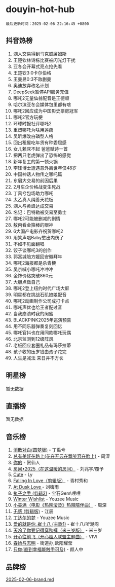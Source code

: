 # douyin-hot-hub

`最后更新时间：2025-02-06 22:16:45 +0800`

## 抖音热榜

1. 湖人交易得到马克威廉姆斯
1. 王楚钦林诗栋比赛被闪光灯干扰
1. 亚冬会开幕式亮点抢先看
1. 王楚钦3:0卡尔伯格
1. 王曼昱0:3不敌蒯曼
1. 奥迪放弃改名计划
1. DeepSeek暂停API服务充值
1. 哪吒2无量仙翁配音是王德顺
1. 哈尔滨亚冬会媒体包里都有啥
1. 哪吒2回应成为中国影史票房冠军
1. 哪吒2官方玩梗
1. 环球时报社评哪吒2
1. 重塑哪吒为啥用莲藕
1. 吴昕爆改白磷型人格
1. 回出租屋吃年货有种委屈感
1. 女儿赖床不起 爸爸赋诗一首
1. 把两只老虎弹出了恐怖的感觉
1. 新年复工的第一顿火锅
1. 李锋博士遭遇意外离世年仅48岁
1. 中国神话人物传之哪吒篇
1. 东眉大交易的前因后果
1. 2月车企价格战变生死战
1. 丁禹兮包场助力哪吒
1. 太乙真人纯善天花板
1. 湖人与黄蜂达成交易
1. 名记：巴特勒被交易至勇士
1. 哪吒2可能被删减的剧情
1. 敖丙看金箍棒的眼神
1. 6大国产电影齐祝贺哪吒2
1. 用笑声唱Baby憋出内伤了
1. 不如不见面翻唱
1. 饺子谈哪吒3的创作
1. 郭富城陪方媛回安徽拜年
1. 哪吒2海报都是杀青梗
1. 吴京喊小哪吒冲冲冲
1. 金饰价格突破860元
1. 大胆点做自己
1. 哪吒2登上纽约时代广场大屏
1. 明星都在挑战石矶娘娘配音
1. 哪吒2动画制作公司成打卡点
1. 哪吒声优也给王者配过音
1. 当我崩溃时我的闺蜜
1. BLACKPINK2025年巡演预告
1. 用不同乐器弹奏复刻回忆
1. 哪吒官抖也在用同款哪吒玩偶
1. 北京监测到12级阵风
1. 老板回应套圈礼品有玛莎拉蒂
1. 孩子收的压岁钱由孩子花完
1. 人生是减法 来日并不方长

## 明星榜

暂无数据

## 直播榜

暂无数据

## 音乐榜

1. [消散对白(圆梦版)](https://sf5-hl-cdn-tos.douyinstatic.com/obj/tos-cn-ve-2774/og4jB5I5IizzoZVAAAzWgBMAsMDWoArfwBOiFs) - 丁禹兮
1. [总有美好在路上(花在开云在飘笑容在脸上)](https://sf5-hl-cdn-tos.douyinstatic.com/obj/tos-cn-ve-2774/oU5u7NwtfBIvaNhoQBszOvAlRiAoiWAVVyBMq4) - 周深
1. [你的](https://sf5-hl-cdn-tos.douyinstatic.com/obj/tos-cn-ve-2774/oYuIeKf42jB7sEV6B2upMdpYAgfrQWj0FeRegh) - 贺仙人
1. [房间•2025（在这温暖的房间）](https://sf5-hl-cdn-tos.douyinstatic.com/obj/tos-cn-ve-2774/oMzJcnT8BgIetASeBfwfEeBQVNfACiCifhfZP7g) - 刘兆宇/覆予
1. [Cute](https://sf5-hl-cdn-tos.douyinstatic.com/obj/tos-cn-ve-2774/o4IbIzHWKAAB4wsS5qMBRiiAlEBGTpQRNfFvuo) - Ly
1. [Falling In Love（剪辑版）](https://sf5-hl-cdn-tos.douyinstatic.com/obj/tos-cn-ve-2774/o8ajpA8zzgBPahbBIO8AcKGBLJezFCRd1wfP9f) - 青村秀和
1. [ At Dusk  Love ](https://sf5-hl-cdn-tos.douyinstatic.com/obj/tos-cn-ve-2774/o8CrpCf5CaYgI4ZrtQgMQAFEfuGqNnRSDQAPBc) - 刘嗨雨
1. [执子之手 (剪辑2)](https://sf5-hl-cdn-tos.douyinstatic.com/obj/tos-cn-ve-2774/oUoZLQjCc31XzqsBnBQUNgeKtYPBcgbFDwtfcu) - 宝石Gem\哩哩
1. [Winter Wishlist](https://sf5-hl-cdn-tos.douyinstatic.com/obj/tos-cn-ve-2774/oIIgUOeamCFCVAzxN6MFRLIBlLGpUqQxeeHrLE) - Youzee Music
1. [小美满（电影《热辣滚烫》热辣陪伴曲）](https://sf5-hl-cdn-tos.douyinstatic.com/obj/tos-cn-ve-2774/o0GAn2lSgfZIDUgtevCGDQYnFg4CwnrBaxbTZL) - 周深
1. [无感 (剪辑版)](https://sf5-hl-cdn-tos.douyinstatic.com/obj/tos-cn-ve-2774/o0eIsUzJBDlQaQFC5OFlgbMEZC1TFYBftOBn6p) - 江辰
1. [丁达尔的梦](https://sf5-hl-cdn-tos.douyinstatic.com/obj/tos-cn-ve-2774/oMU3WirUZBVQkAC9ccG5P2IQirziZM2RTInUY) - Youzee Music
1. [爱的就是你_崔十八 (主歌1)](https://sf5-hl-cdn-tos.douyinstatic.com/obj/tos-cn-ve-2774/oI5BO5DhFZ6UTcNCnZaOCBLtZ7WIMQGfgnXf5E) - 崔十八/听潮阁
1. [天冷了你要记得穿秋裤（米三岁版）](https://sf3-cdn-tos.douyinstatic.com/obj/tos-cn-ve-2774/oQlIwVIDWiZ6BQilAorS7MA0AgCkQDvcZAdm1) - 米三岁
1. [开心往前飞（开心超人联盟主题曲）](https://sf5-hl-cdn-tos.douyinstatic.com/obj/tos-cn-ve-2774/9d8fb7c82cf1421fb93a9fe925275e0a) - VIVI
1. [春娇与志明](https://sf5-hl-cdn-tos.douyinstatic.com/obj/tos-cn-ve-2774/e530d8fceb7044b39707d7f9ff54add1) - 街道办,欧阳耀莹
1. [只你(直到幸福能触手可及)](https://sf5-hl-cdn-tos.douyinstatic.com/obj/tos-cn-ve-2774/o0lBkRDzFTeaVSUz3ZZSCBVtZ5DIMQGfgmEAuE) - 颜人中

## 品牌榜

[2025-02-06-brand.md](2025-02-06-brand.md)
